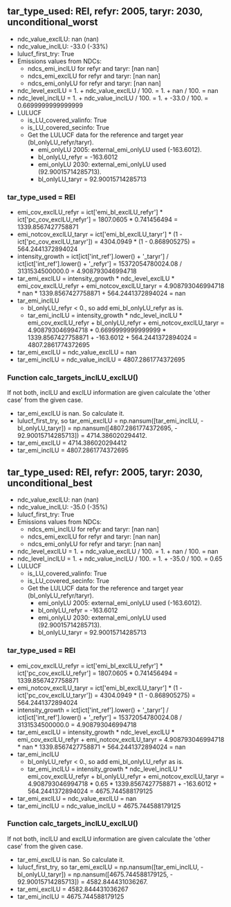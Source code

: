 

## tar_type_used: REI, refyr: 2005, taryr: 2030, unconditional_worst
- ndc_value_exclLU: nan (nan)
- ndc_value_inclLU: -33.0 (-33%)
- lulucf_first_try: True
- Emissions values from NDCs:
  - ndcs_emi_inclLU for refyr and taryr: [nan nan]
  - ndcs_emi_exclLU for refyr and taryr: [nan nan]
  - ndcs_emi_onlyLU for refyr and taryr: [nan nan]
- ndc_level_exclLU = 1. + ndc_value_exclLU / 100. = 1. + nan / 100. = nan
- ndc_level_inclLU = 1. + ndc_value_inclLU / 100. = 1. + -33.0 / 100. = 0.6699999999999999
- LULUCF
  - is_LU_covered_valinfo: True
  - is_LU_covered_secinfo: True
  - Get the LULUCF data for the reference and target year (bl_onlyLU_refyr/taryr).
    - emi_onlyLU 2005: external_emi_onlyLU used (-163.6012).
    - bl_onlyLU_refyr = -163.6012
    - emi_onlyLU 2030: external_emi_onlyLU used (92.90015714285713).
    - bl_onlyLU_taryr = 92.90015714285713
### tar_type_used = REI
- emi_cov_exclLU_refyr = ict['emi_bl_exclLU_refyr'] * ict['pc_cov_exclLU_refyr'] = 1807.0605 * 0.741456494 = 1339.8567427758871
- emi_notcov_exclLU_taryr = ict['emi_bl_exclLU_taryr'] * (1 - ict['pc_cov_exclLU_taryr']) = 4304.0949 * (1 - 0.868905275) = 564.2441372894024
- intensity_growth = ict[ict['int_ref'].lower() + '\_taryr'] / ict[ict['int_ref'].lower() + '\_refyr'] = 15372054780024.08 / 3131534500000.0 = 4.908793046994718
- tar_emi_exclLU = intensity_growth * ndc_level_exclLU * emi_cov_exclLU_refyr + emi_notcov_exclLU_taryr = 4.908793046994718 * nan * 1339.8567427758871 + 564.2441372894024 = nan
- tar_emi_inclLU
  - bl_onlyLU_refyr < 0., so add emi_bl_onlyLU_refyr as is.
  - tar_emi_inclLU = intensity_growth * ndc_level_inclLU * emi_cov_exclLU_refyr + bl_onlyLU_refyr + emi_notcov_exclLU_taryr = 4.908793046994718 * 0.6699999999999999 * 1339.8567427758871 + -163.6012 + 564.2441372894024 = 4807.2861774372695
- tar_emi_exclLU = ndc_value_exclLU = nan
- tar_emi_inclLU = ndc_value_inclLU = 4807.2861774372695
### Function calc_targets_inclLU_exclLU()
If not both, inclLU and exclLU information are given calculate the 'other case' from the given case.
- tar_emi_exclLU is nan. So calculate it.
- lulucf_first_try, so tar_emi_exclLU = np.nansum([tar_emi_inclLU, -bl_onlyLU_taryr]) = np.nansum([4807.2861774372695, - 92.90015714285713]) = 4714.386020294412.
- tar_emi_exclLU = 4714.386020294412
- tar_emi_inclLU = 4807.2861774372695

## tar_type_used: REI, refyr: 2005, taryr: 2030, unconditional_best
- ndc_value_exclLU: nan (nan)
- ndc_value_inclLU: -35.0 (-35%)
- lulucf_first_try: True
- Emissions values from NDCs:
  - ndcs_emi_inclLU for refyr and taryr: [nan nan]
  - ndcs_emi_exclLU for refyr and taryr: [nan nan]
  - ndcs_emi_onlyLU for refyr and taryr: [nan nan]
- ndc_level_exclLU = 1. + ndc_value_exclLU / 100. = 1. + nan / 100. = nan
- ndc_level_inclLU = 1. + ndc_value_inclLU / 100. = 1. + -35.0 / 100. = 0.65
- LULUCF
  - is_LU_covered_valinfo: True
  - is_LU_covered_secinfo: True
  - Get the LULUCF data for the reference and target year (bl_onlyLU_refyr/taryr).
    - emi_onlyLU 2005: external_emi_onlyLU used (-163.6012).
    - bl_onlyLU_refyr = -163.6012
    - emi_onlyLU 2030: external_emi_onlyLU used (92.90015714285713).
    - bl_onlyLU_taryr = 92.90015714285713
### tar_type_used = REI
- emi_cov_exclLU_refyr = ict['emi_bl_exclLU_refyr'] * ict['pc_cov_exclLU_refyr'] = 1807.0605 * 0.741456494 = 1339.8567427758871
- emi_notcov_exclLU_taryr = ict['emi_bl_exclLU_taryr'] * (1 - ict['pc_cov_exclLU_taryr']) = 4304.0949 * (1 - 0.868905275) = 564.2441372894024
- intensity_growth = ict[ict['int_ref'].lower() + '\_taryr'] / ict[ict['int_ref'].lower() + '\_refyr'] = 15372054780024.08 / 3131534500000.0 = 4.908793046994718
- tar_emi_exclLU = intensity_growth * ndc_level_exclLU * emi_cov_exclLU_refyr + emi_notcov_exclLU_taryr = 4.908793046994718 * nan * 1339.8567427758871 + 564.2441372894024 = nan
- tar_emi_inclLU
  - bl_onlyLU_refyr < 0., so add emi_bl_onlyLU_refyr as is.
  - tar_emi_inclLU = intensity_growth * ndc_level_inclLU * emi_cov_exclLU_refyr + bl_onlyLU_refyr + emi_notcov_exclLU_taryr = 4.908793046994718 * 0.65 * 1339.8567427758871 + -163.6012 + 564.2441372894024 = 4675.744588179125
- tar_emi_exclLU = ndc_value_exclLU = nan
- tar_emi_inclLU = ndc_value_inclLU = 4675.744588179125
### Function calc_targets_inclLU_exclLU()
If not both, inclLU and exclLU information are given calculate the 'other case' from the given case.
- tar_emi_exclLU is nan. So calculate it.
- lulucf_first_try, so tar_emi_exclLU = np.nansum([tar_emi_inclLU, -bl_onlyLU_taryr]) = np.nansum([4675.744588179125, - 92.90015714285713]) = 4582.844431036267.
- tar_emi_exclLU = 4582.844431036267
- tar_emi_inclLU = 4675.744588179125